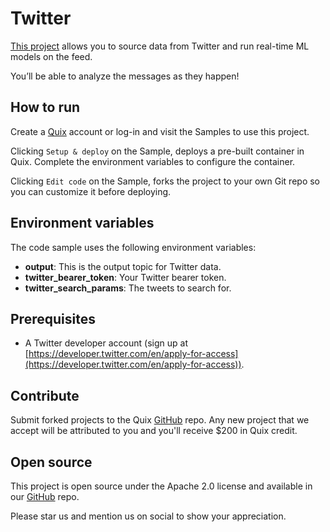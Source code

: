 # Twitter

[This project](https://github.com/quixio/quix-samples/tree/main/python/sources/Twitter-Stream) allows you to source data from Twitter and run real-time ML models on the feed.

You’ll be able to analyze the messages as they happen!

## How to run

Create a [Quix](https://portal.platform.quix.ai/self-sign-up?xlink=github) account or log-in and visit the Samples to use this project.

Clicking `Setup & deploy` on the Sample, deploys a pre-built container in Quix. Complete the environment variables to configure the container.

Clicking `Edit code` on the Sample, forks the project to your own Git repo so you can customize it before deploying.

## Environment variables

The code sample uses the following environment variables:

- **output**: This is the output topic for Twitter data.
- **twitter_bearer_token**: Your Twitter bearer token.
- **twitter_search_params**: The tweets to search for.

## Prerequisites

 - A Twitter developer account (sign up at [https://developer.twitter.com/en/apply-for-access](https://developer.twitter.com/en/apply-for-access)).

## Contribute

Submit forked projects to the Quix [GitHub](https://github.com/quixio/quix-samples) repo. Any new project that we accept will be attributed to you and you'll receive $200 in Quix credit.

## Open source

This project is open source under the Apache 2.0 license and available in our [GitHub](https://github.com/quixio/quix-samples) repo.

Please star us and mention us on social to show your appreciation.

